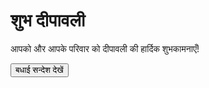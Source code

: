 <!DOCTYPE html>
<html lang="en">
<head>
    <meta charset="UTF-8">
    <meta name="viewport" content="width=device-width, initial-scale=1.0">
    <title>Happy Diwali</title>
    <link rel="stylesheet" href="styles.css">
</head>
<body>
    <div class="container">
        <h1>शुभ दीपावली</h1>
        <p>आपको और आपके परिवार को दीपावली की हार्दिक शुभकामनाएँ!</p>
        <button onclick="showMessage()">बधाई सन्देश देखें</button>
        <div id="message" style="display: none;">
            <p>रोशनी और खुशियों से भरा ये त्यौहार आपके जीवन में नई उमंग लाए। हैप्पी दिवाली!</p>
        </div>
    </div>
    <script src="script.js"></script>
</body>
</html>

<!---
r4vix7/r4vix7 is a ✨ special ✨ repository because its `README.md` (this file) appears on your GitHub profile.
You can click the Preview link to take a look at your changes.
--->

